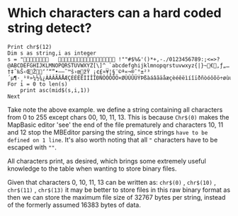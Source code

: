 # Which characters can a hard coded string detect?

```
Print chr$(12)
Dim s as string,i as integer
s = "	 !""#$%&'()*+,-./0123456789:;<=>?@ABCDEFGHIJKLMNOPQRSTUVWXYZ[\]^_`abcdefghijklmnopqrstuvwxyz{|}~€‚ƒ„…†‡ˆ‰Š‹ŒŽ‘’“”•–—˜™š›œžŸ ¡¢£¤¥¦§¨©ª«¬­®¯°±²³´µ¶·¸¹º»¼½¾¿ÀÁÂÃÄÅÆÇÈÉÊËÌÍÎÏÐÑÒÓÔÕÖ×ØÙÚÛÜÝÞßàáâãäåæçèéêëìíîïðñòóôõö÷øùúûüýþÿ"
For i = 0 to len(s)
	print asc(mid$(s,i,1))
Next
```

Take note the above example. we define a string containing all characters from 0 to 255 except chars 00, 10, 11, 13. This is because `Chr$(0)` makes the MapBasic editor 'see' the end of the file prematurely and characters 10, 11 and 12 stop the MBEditor parsing the string, since strings `have to be defined on 1 line`. It's also worth noting that all `"` characters have to be escaped with `""`.

All characters print, as desired, which brings some extremely useful knowledge to the table when wanting to store binary files.

Given that characters 0, 10, 11, 13 can be written as: `chr$(0)` , `chr$(10)` , `chr$(11)` , `chr$(13)` it may be better to store files in this raw binary format as then we can store the maximum file size of 32767 bytes per string, instead of the formerly assumed 16383 bytes of data.
